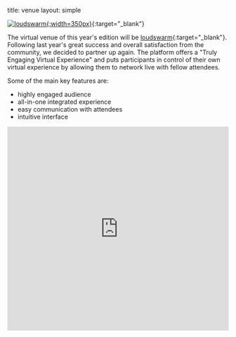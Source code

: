 title: venue
layout: simple

[![loudswarm](/static/images/sponsors/loudswarm.png){:width=350px}](https://loudswarm.com/){:target="_blank"}

The virtual venue of this year's edition will be [loudswarm](https://loudswarm.com/){:target="_blank"}. Following last year's great success and overall satisfaction from the community, we decided to partner up again. The platform offers a "Truly Engaging Virtual Experience" and puts participants in control of their own virtual experience by allowing them to network live with fellow attendees.

Some of the main key features are:

* highly engaged audience
* all-in-one integrated experience
* easy communication with attendees
* intuitive interface


<iframe width="100%" height="465" id="gmap_canvas" src="https://loudswarm.com/embed.html?name=newbrowsing.smil" frameborder="0" scrolling="no" marginheight="0" marginwidth="0"></iframe>

